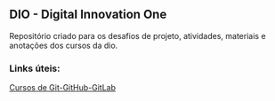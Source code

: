 ## DIO - Digital Innovation One
Repositório criado para os desafios de projeto, atividades, materiais e anotações dos cursos da dio.

### Links úteis:

[Cursos de Git-GitHub-GitLab](https://web.dio.me/browse?editorial=1f9737bc-ff2f-43a2-8a71-4e76f0ed17fb&page=1)
